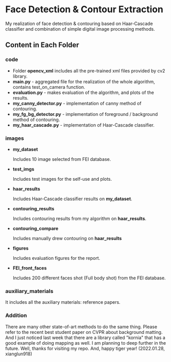 # Face Detection & Contour Extraction

My realization of face detection & contouring based on Haar-Cascade classifier and combination of simple digital image processing methods.

## Content in Each Folder

### code

- Folder **opencv_xml** includes all the pre-trained xml files provided by cv2 library.
- **main.py**  - aggregated file for the realization of the whole algorithm, contains test_on_camera function.
- **evaluation.py** - makes evaluation of the algorithm, and plots of the results.
- **my_canny_detector.py** - implementation of canny method of contouring.
- **my_fg_bg_detector.py** - implementation of foreground / background  method of contouring.
- **my_haar_cascade.py** - implementation of Haar-Cascade classifier.

### images

- **my_dataset**

  Includes 10 image selected from FEI database.

- **test_imgs**

  Includes test images for the self-use and plots.

- **haar_results**

  Includes Haar-Cascade classifier results on **my_dataset**.

- **contouring_results**

  Includes contouring results from my algorithm on **haar_results**.

- **contouring_compare**

  Includes manually drew contouring on **haar_results** 

- **figures**

  Includes evaluation figures for the report.

- **FEI_front_faces**

  Includes 200 different faces shot (Full body shot) from the FEI database.

### auxiliary_materials

It includes all the auxiliary materials: reference papers.

### Addition

There are many other state-of-art methods to do the same thing. Please refer to the recent best student paper on CVPR about background matting. And I just noticed last week that there are a library called "kornia" that has a good example of doing mapping as well. I am planning to deep further in the future. Well, thanks for visiting my repo. And, happy tiger year! (2022.01.28, xianglun918)